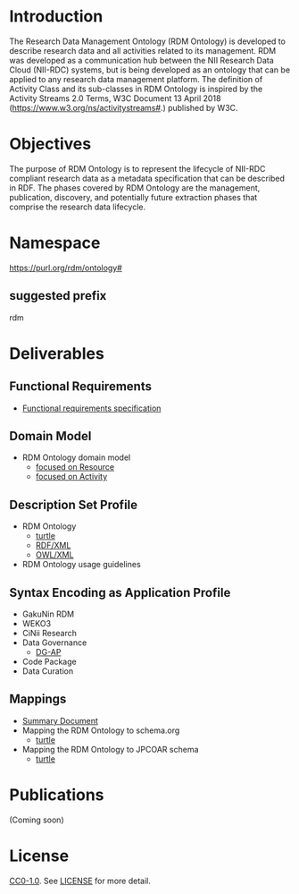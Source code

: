 # Introduction
The Research Data Management Ontology (RDM Ontology) is developed to describe research data and all activities related to its management. RDM was developed as a communication hub between the NII Research Data Cloud (NII-RDC) systems, but is being developed as an ontology that can be applied to any research data management platform. The definition of Activity Class and its sub-classes in RDM Ontology is inspired by the Activity Streams 2.0 Terms, W3C Document 13 April 2018 (https://www.w3.org/ns/activitystreams#.) published by W3C.

# Objectives
The purpose of RDM Ontology is to represent the lifecycle of NII-RDC compliant research data as a metadata specification that can be described in RDF. The phases covered by RDM Ontology are the management, publication, discovery, and potentially future extraction phases that comprise the research data lifecycle.

# Namespace
https://purl.org/rdm/ontology#

## suggested prefix
rdm

# Deliverables
## Functional Requirements
- [Functional requirements specification](./userstories/list.md) <!-- 機能要件と対応するユーザーストーリー一覧へのリンク -->

## Domain Model
- RDM Ontology domain model <!-- データモデル図 -->
  - [focused on Resource](./docs/domain_model_Resource.png)
  - [focused on Activity](./docs/domain_model_Activity.png) 

## Description Set Profile
- RDM Ontology <!-- 記述項目の一覧 -->
  - [turtle](./ontology/RDM_ontology.ttl)
  - [RDF/XML](./ontology/RDM_ontology.xml)
  - [OWL/XML](./ontology/RDM_ontology.owl)
- RDM Ontology usage guidelines <!-- 記入方法、推奨例／非推奨例、注意点等 -->

## Syntax Encoding as Application Profile <!-- 各基盤／機能でのエンコーディング例 -->
- GakuNin RDM
- WEKO3
- CiNii Research
- Data Governance
  - [DG-AP](./ontology/DG-AP/)
- Code Package
- Data Curation

## Mappings <!-- 他のスキーマへのマッピング -->
- [Summary Document](./ontology/mapping/mapping_summary.md)
- Mapping the RDM Ontology to schema.org
  - [turtle](./ontology/mapping/mapping_to_schemaorg.ttl)
- Mapping the RDM Ontology to JPCOAR schema
  - [turtle](./ontology/mapping/mapping_to_jpcoar.ttl)

# Publications <!-- 関連出版物 -->
(Coming soon)

# License
[CC0-1.0](https://creativecommons.org/publicdomain/zero/1.0/). See [LICENSE](./LICENSE.txt) for more detail.
